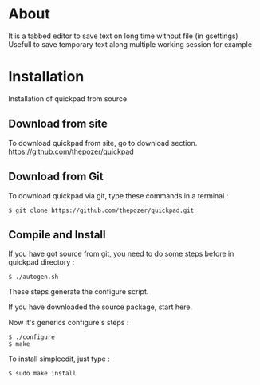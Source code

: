 # About

It is a tabbed editor to save text on long time without file (in gsettings)
Usefull to save temporary text along multiple working session for example

# Installation

Installation of quickpad from source

## Download from site

To download quickpad from site, go to download section.
https://github.com/thepozer/quickpad

## Download from Git

To download quickpad via git, type these commands in a terminal :

    $ git clone https://github.com/thepozer/quickpad.git

## Compile and Install 

If you have got source from git, you need to do some steps before in quickpad directory :

    $ ./autogen.sh

These steps generate the configure script.

If you have downloaded the source package, start here.

Now it's generics configure's steps :

    $ ./configure
    $ make

To install simpleedit, just type : 

    $ sudo make install




